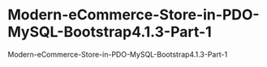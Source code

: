 # Modern-eCommerce-Store-in-PDO-MySQL-Bootstrap4.1.3-Part-1
Modern-eCommerce-Store-in-PDO-MySQL-Bootstrap4.1.3-Part-1

